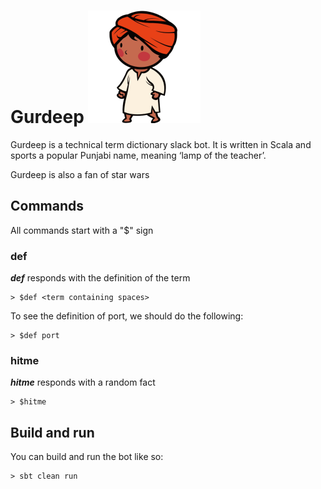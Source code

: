 # Gurdeep ![](https://github.com/amuradyan/gurdeep/blob/master/gurdeep.png)

Gurdeep is a technical term dictionary slack bot.
It is written in Scala and sports a popular Punjabi name, meaning ‘lamp of the teacher’.

Gurdeep is also a fan of star wars

## Commands

All commands start with a "$" sign

### def

***def*** responds with the definition of the term

    > $def <term containing spaces>
    
To see the definition of port, we should do the following:
   
    > $def port

### hitme

***hitme*** responds with a random fact

    > $hitme

## Build and run

You can build and run the bot like so:

    > sbt clean run
